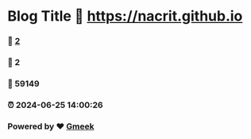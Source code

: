 # Blog Title :link: https://nacrit.github.io
### :page_facing_up: [2](https://nacrit.github.io/tag.html) 
### :speech_balloon: 2 
### :hibiscus: 59149 
### :alarm_clock: 2024-06-25 14:00:26 
### Powered by :heart: [Gmeek](https://github.com/Meekdai/Gmeek)

